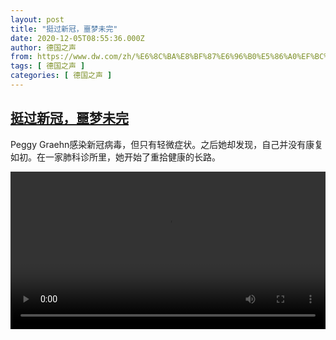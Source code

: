 ```yaml
---
layout: post
title: "挺过新冠，噩梦未完"
date: 2020-12-05T08:55:36.000Z
author: 德国之声
from: https://www.dw.com/zh/%E6%8C%BA%E8%BF%87%E6%96%B0%E5%86%A0%EF%BC%8C%E5%99%A9%E6%A2%A6%E6%9C%AA%E5%AE%8C/a-55823884
tags: [ 德国之声 ]
categories: [ 德国之声 ]
---
```

<!--1607158536000-->
[挺过新冠，噩梦未完](https://www.dw.com/zh/%E6%8C%BA%E8%BF%87%E6%96%B0%E5%86%A0%EF%BC%8C%E5%99%A9%E6%A2%A6%E6%9C%AA%E5%AE%8C/a-55823884)
------

<div>
<p>Peggy Graehn感染新冠病毒，但只有轻微症状。之后她却发现，自己并没有康复如初。在一家肺科诊所里，她开始了重拾健康的长路。</small></p><video src="https://tvdownloaddw-a.akamaihd.net/dwtv_video/flv/vdt_zh/2020/bchi201204_001_coronareha_sd_sor.mp4" controls style="width:100%"></video>
</div>
